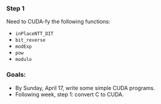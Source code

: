 ### Step 1
 
Need to CUDA-fy the following functions:

- `inPlaceNTT_DIT`
- `bit_reverse`
- `modExp`
- `pow`
- `modulo`

### Goals:

- By Sunday, April 17, write some simple CUDA programs.
- Following week, step 1: convert C to CUDA.
